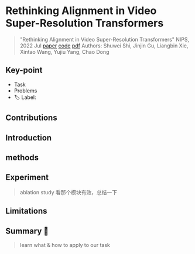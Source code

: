# Rethinking Alignment in Video Super-Resolution Transformers

> "Rethinking Alignment in Video Super-Resolution Transformers" NIPS, 2022 Jul
> [paper](http://arxiv.org/abs/2207.08494v2) [code](https://github.com/XPixelGroup/RethinkVSRAlignment.) 
> [pdf](./2022_07_NIPS_Rethinking-Alignment-in-Video-Super-Resolution-Transformers.pdf)
> Authors: Shuwei Shi, Jinjin Gu, Liangbin Xie, Xintao Wang, Yujiu Yang, Chao Dong

## Key-point

- Task
- Problems
- :label: Label:

## Contributions

## Introduction

## methods

## Experiment

> ablation study 看那个模块有效，总结一下

## Limitations

## Summary :star2:

> learn what & how to apply to our task


